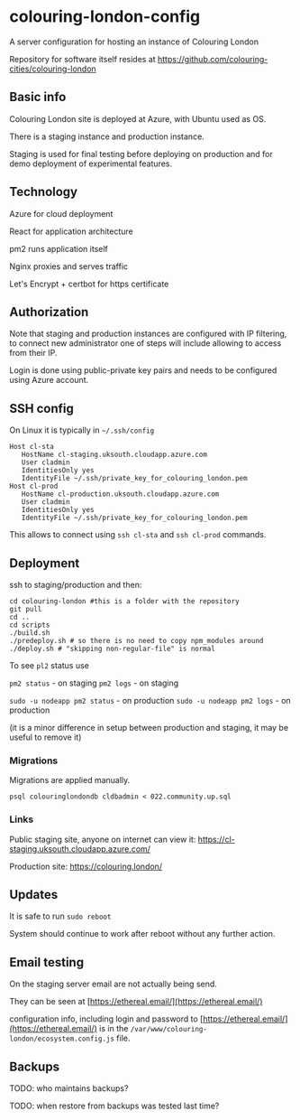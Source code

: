 # colouring-london-config
A server configuration for hosting an instance of Colouring London

Repository for software itself resides at https://github.com/colouring-cities/colouring-london

## Basic info

Colouring London site is deployed at Azure, with Ubuntu used as OS.

There is a staging instance and production instance.

Staging is used for final testing before deploying on production and for demo deployment of experimental features.

## Technology

Azure for cloud deployment

React for application architecture

pm2 runs application itself

Nginx proxies and serves traffic

Let's Encrypt + certbot for https certificate

## Authorization

Note that staging and production instances are configured with IP filtering, to connect new administrator one of steps will include allowing to access from their IP.

Login is done using public-private key pairs and needs to be configured using Azure account.

## SSH config

On Linux it is typically in `~/.ssh/config`  

```
Host cl-sta
   HostName cl-staging.uksouth.cloudapp.azure.com
   User cladmin
   IdentitiesOnly yes
   IdentityFile ~/.ssh/private_key_for_colouring_london.pem
Host cl-prod
   HostName cl-production.uksouth.cloudapp.azure.com
   User cladmin
   IdentitiesOnly yes
   IdentityFile ~/.ssh/private_key_for_colouring_london.pem
```


This allows to connect using `ssh cl-sta` and `ssh cl-prod` commands.

## Deployment

ssh to staging/production and then:

```
cd colouring-london #this is a folder with the repository
git pull
cd ..
cd scripts
./build.sh
./predeploy.sh # so there is no need to copy npm_modules around
./deploy.sh # "skipping non-regular-file" is normal
```

To see `pl2` status use

`pm2 status` - on staging
`pm2 logs` - on staging

`sudo -u nodeapp pm2 status` - on production
`sudo -u nodeapp pm2 logs` - on production

(it is a minor difference in setup between production and staging, it may be useful to remove it)

### Migrations

Migrations are applied manually.

`psql colouringlondondb cldbadmin < 022.community.up.sql`

### Links

Public staging site, anyone on internet can view it: https://cl-staging.uksouth.cloudapp.azure.com/

Production site: https://colouring.london/

## Updates

It is safe to run `sudo reboot`

System should continue to work after reboot without any further action.

## Email testing

On the staging server email are not actually being send.

They can be seen at [https://ethereal.email/](https://ethereal.email/)

configuration info, including login and password to [https://ethereal.email/](https://ethereal.email/) is in the `/var/www/colouring-london/ecosystem.config.js` file.

## Backups

TODO: who maintains backups?

TODO: when restore from backups was tested last time?
